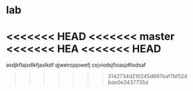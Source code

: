 # lab

<<<<<<< HEAD
<<<<<<< master
<<<<<<< HEA
<<<<<<< HEAD
=======
asdjkflajsdlkfjaslkdf
qjweirojqowefj
cxjviodsjfioasjdfiodsaf
>>>>>>> 3142734d210245d697baf7bf524bde0e3437735d
